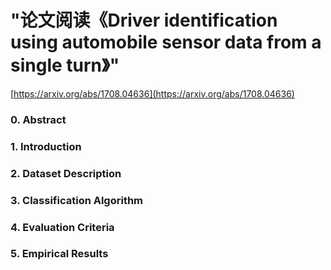 
# "论文阅读《Driver identification using automobile sensor data from a single turn》" #

[https://arxiv.org/abs/1708.04636](https://arxiv.org/abs/1708.04636)

### 0. Abstract ###


### 1. Introduction ###




### 2. Dataset Description ###




### 3. Classification Algorithm ###



### 4. Evaluation Criteria ###


### 5. Empirical Results ###

